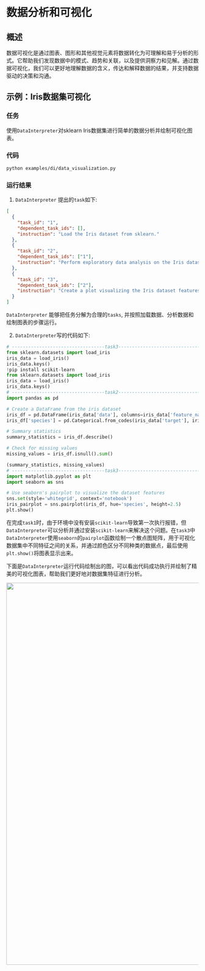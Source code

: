 # 数据分析和可视化

## 概述

数据可视化是通过图表、图形和其他视觉元素将数据转化为可理解和易于分析的形式。它帮助我们发现数据中的模式、趋势和关联，以及提供洞察力和见解。通过数据可视化，我们可以更好地理解数据的含义，传达和解释数据的结果，并支持数据驱动的决策和沟通。

## 示例：Iris数据集可视化

### 任务

使用`DataInterpreter`对sklearn Iris数据集进行简单的数据分析并绘制可视化图表。

### 代码

```bash
python examples/di/data_visualization.py
```

### 运行结果

1. `DataInterpreter` 提出的`task`如下:

```json
[
  {
    "task_id": "1",
    "dependent_task_ids": [],
    "instruction": "Load the Iris dataset from sklearn."
  },
  {
    "task_id": "2",
    "dependent_task_ids": ["1"],
    "instruction": "Perform exploratory data analysis on the Iris dataset."
  },
  {
    "task_id": "3",
    "dependent_task_ids": ["2"],
    "instruction": "Create a plot visualizing the Iris dataset features."
  }
]
```

`DataInterpreter` 能够把任务分解为合理的`tasks`, 并按照加载数据、分析数据和绘制图表的步骤运行。

2. `DataInterpreter`写的代码如下:

```python
# ----------------------------------task3------------------------------------
from sklearn.datasets import load_iris
iris_data = load_iris()
iris_data.keys()
!pip install scikit-learn
from sklearn.datasets import load_iris
iris_data = load_iris()
iris_data.keys()
# ----------------------------------task2------------------------------------
import pandas as pd

# Create a DataFrame from the iris dataset
iris_df = pd.DataFrame(iris_data['data'], columns=iris_data['feature_names'])
iris_df['species'] = pd.Categorical.from_codes(iris_data['target'], iris_data['target_names'])

# Summary statistics
summary_statistics = iris_df.describe()

# Check for missing values
missing_values = iris_df.isnull().sum()

(summary_statistics, missing_values)
# ----------------------------------task3------------------------------------
import matplotlib.pyplot as plt
import seaborn as sns

# Use seaborn's pairplot to visualize the dataset features
sns.set(style='whitegrid', context='notebook')
iris_pairplot = sns.pairplot(iris_df, hue='species', height=2.5)
plt.show()
```

在完成`task1`时，由于环境中没有安装`scikit-learn`导致第一次执行报错，但`DataInterpreter`可以分析并通过安装`scikit-learn`来解决这个问题。在`task3`中`DataInterpreter`使用`seaborn`的`pairplot`函数绘制一个散点图矩阵，用于可视化数据集中不同特征之间的关系，并通过颜色区分不同种类的数据点，最后使用`plt.show()`将图表显示出来。

下面是`DataInterpreter`运行代码绘制出的图，可以看出代码成功执行并绘制了精美的可视化图表，帮助我们更好地对数据集特征进行分析。

<div align=center>
<img src="../../../../../public/image/guide/use_cases/interpreter/output.png" width="1000" height="1000"> 
</div>
